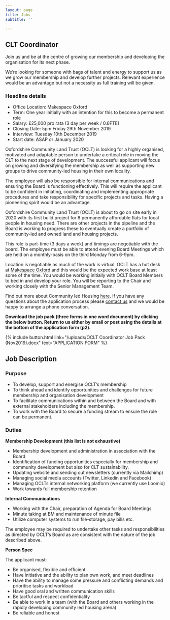 ```yaml
---
layout: page
title: Jobs
subtitle: ''

---
```

## CLT Coordinator

Join us and be at the centre of growing our membership and developing the organisation for its next phase.

We’re looking for someone with bags of talent and energy to support us as we grow our membership and develop further projects. Relevant experience would be an advantage but not a necessity as full training will be given.

<div class="pullout-box">

<h3>Headline details</h3>

<ul> <li>Office Location: Makespace Oxford</li>

<li>Term: One year initially with an intention for this to become a permanent role</li>

<li>Salary: £25,000 pro rata (3 day per week / 0.6FTE)</li>

<li>Closing Date: 5pm Friday 29th November 2019</li>

<li>Interview: Tuesday 10th December 2019</li>

<li>Start date: ASAP or January 2020</li>

</ul>

</div>

Oxfordshire Community Land Trust (OCLT) is looking for a highly organised, motivated and adaptable person to undertake a critical role in moving the CLT to the next stage of development. The successful applicant will focus on growing and diversifying the membership as well as supporting new groups to drive community-led housing in their own locality.

The employee will also be responsible for internal communications and ensuring the Board is functioning effectively. This will require the applicant to be confident in initiating, coordinating and implementing appropriate procedures and take responsibility for specific projects and tasks. Having a pioneering spirit would be an advantage.

Oxfordshire Community Land Trust (OCLT) is about to go on site early in 2020 with its first build project for 8 permanently affordable flats for local people in housing need. There are other projects in the pipeline and the Board is working to progress these to eventually create a portfolio of community-led and owned land and housing projects.

This role is part-time (3 days a week) and timings are negotiable with the board. The employee must be able to attend evening Board Meetings which are held on a monthly-basis on the third Monday from 6-9pm.

Location is negotiable as much of the work is virtual. OCLT has a hot desk at [Makespace Oxford](http://makespaceoxford.org/) and this would be the expected work base at least some of the time. You would be working initially with OCLT Board Members to bed in and develop your role. You will be reporting to the Chair and working closely with the Senior Management Team.

Find out more about Community led Housing [here](https://www.communityledhomes.org.uk). If you have any questions about the application process please [contact us](https://www.oclt.org.uk/contact/) and we would be happy to arrange a phone conversation.

**Download the job pack (three forms in one word document) by clicking the below button. Return to us either by email or post using the details at the bottom of the application form (p2).**

{% include button.html link="/uploads/OCLT Coordinator Job Pack (Nov2019).docx" text="APPLICATION FORM" %}

## **Job Description**

### **Purpose**

* To develop, support and energise OCLT’s membership
* To think ahead and identify opportunities and challenges for future membership and organisation development
* To facilitate communications within and between the Board and with external stakeholders including the membership.
* To work with the Board to secure a funding stream to ensure the role can be permanent.

### **Duties**

**Membership Development (this list is not exhaustive)**

* Membership development and administration in association with the Board
* Identification of funding opportunities especially for membership and community development but also for CLT sustainability.
* Updating website and sending out newsletters (currently via Mailchimp)
* Managing social media accounts (Twitter, Linkedin and Facebook)
* Managing OCLTs internal networking platform (we currently use Loomio)
* Work towards full membership retention

**Internal Communications**

* Working with the Chair, preparation of Agenda for Board Meetings
* Minute taking at BM and maintenance of minute file
* Utilize computer systems to run file-storage, pay bills etc.

The employee may be required to undertake other tasks and responsibilities as directed by OCLT’s Board as are consistent with the nature of the job described above.

**Person Spec**

The applicant must:

* Be organised, flexible and efficient
* Have initiative and the ability to plan own work, and meet deadlines
* Have the ability to manage some pressure and conflicting demands and prioritise tasks and workload
* Have good oral and written communication skills
* Be tactful and respect confidentiality
* Be able to work in a team (with the Board and others working in the rapidly developing community led housing arena)
* Be reliable and honest